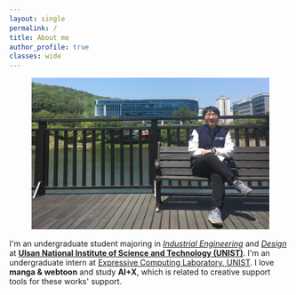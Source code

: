 ```yaml
---
layout: single
permalink: /
title: About me
author_profile: true
classes: wide
---
```

<figure style="width: 85%" class="align-center">
  <img src="/assets/images/about20220713.jpg" alt="">
</figure>

I'm an undergraduate student majoring in *[Industrial Engineering](https://ie.unist.ac.kr/eng/)* and *[Design](https://design.unist.ac.kr/)* at **[Ulsan National Institute of Science and Technology (UNIST)](https://www.unist.ac.kr/)**. I'm an undergraduate intern at [Expressive Computing Laboratory, UNIST]. I love **manga & webtoon** and study **AI+X**, which is related to creative support tools for these works' support.

[Expressive Computing Laboratory, UNIST]: https://www.klee141.com/
